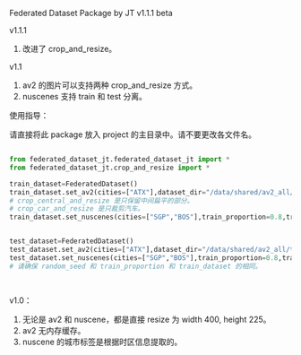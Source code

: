 Federated Dataset Package by JT 
v1.1.1 beta



v1.1.1  
1. 改进了 crop_and_resize。

v1.1  
1. av2 的图片可以支持两种 crop_and_resize 方式。
2. nuscenes 支持 train 和 test 分离。




使用指导：

请直接将此 package 放入 project 的主目录中。请不要更改各文件名。


```python

from federated_dataset_jt.federated_dataset_jt import *
from federated_dataset_jt.crop_and_resize import *

train_dataset=FederatedDataset()
train_dataset.set_av2(cities=["ATX"],dataset_dir="/data/shared/av2_all/train",crop_and_resize=crop_car_and_resize)
# crop_central_and_resize 是只保留中间扁平的部分。
# crop_car_and_resize 是只裁剪汽车。
train_dataset.set_nuscenes(cities=["SGP","BOS"],train_proportion=0.8,train_or_test="TRAIN",random_seed=78)


test_dataset=FederatedDataset()
test_dataset.set_av2(cities=["ATX"],dataset_dir="/data/shared/av2_all/test",crop_and_resize=crop_car_and_resize)
test_dataset.set_nuscenes(cities=["SGP","BOS"],train_proportion=0.8,train_or_test="TEST",random_seed=78)
# 请确保 random_seed 和 train_proportion 和 train_dataset 的相同。




```



v1.0：
1. 无论是 av2 和 nuscene，都是直接 resize 为 width 400, height 225。  
2. av2 无内存缓存。  
3. nuscene 的城市标签是根据时区信息提取的。  
